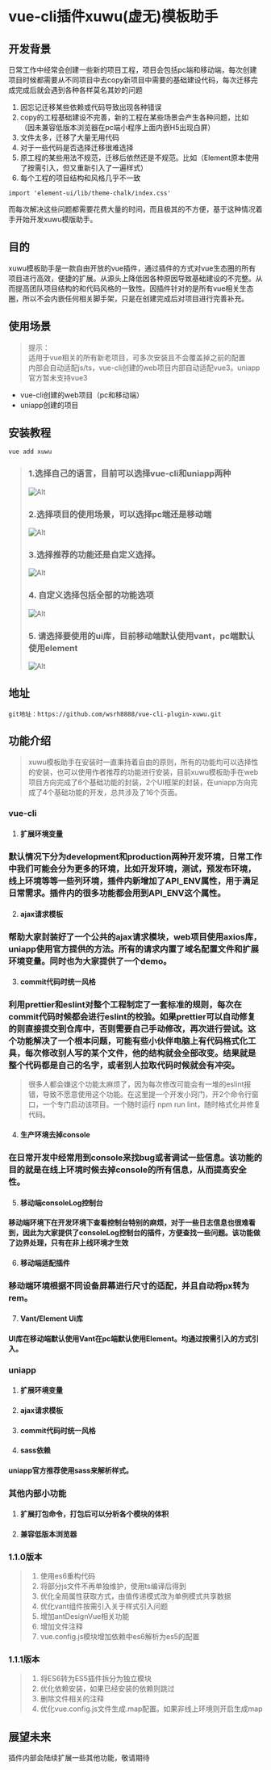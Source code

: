# vue-cli插件xuwu(虚无)模板助手

## 开发背景
日常工作中经常会创建一些新的项目工程，项目会包括pc端和移动端，每次创建项目时候都需要从不同项目中去copy新项目中需要的基础建设代码，每次迁移完成完成后就会遇到各种各样莫名其妙的问题 
 1. 因忘记迁移某些依赖或代码导致出现各种错误
 2. copy的工程基础建设不完善，新的工程在某些场景会产生各种问题，比如（因未兼容低版本浏览器在pc端小程序上面内嵌H5出现白屏）
 3. 文件太多，迁移了大量无用代码  
 4. 对于一些代码是否选择迁移很难选择
 5. 原工程的某些用法不规范，迁移后依然还是不规范。比如（Element原本使用了按需引入，但又重新引入了一遍样式）
 6. 每个工程的项目结构和风格几乎不一致
 ```
 import 'element-ui/lib/theme-chalk/index.css'
 ```
而每次解决这些问题都需要花费大量的时间，而且极其的不方便，基于这种情况着手开始开发xuwu模版助手。

## 目的
xuwu模板助手是一款自由开放的vue插件，通过插件的方式对vue生态圈的所有项目进行高效，便捷的扩展。从源头上降低因各种原因导致基础建设的不完整。从而提高团队项目结构的和代码风格的一致性。因插件针对的是所有vue相关生态圈，所以不会内嵌任何相关脚手架，只是在创建完成后对项目进行完善补充。

## 使用场景
> 提示：  
> 适用于vue相关的所有新老项目，可多次安装且不会覆盖掉之前的配置  
> 内部会自动适配js/ts，vue-cli创建的web项目内部自动适配vue3。uniapp官方暂未支持vue3
* vue-cli创建的web项目（pc和移动端）
* uniapp创建的项目

## 安装教程
```
vue add xuwu
```
>### 1.选择自己的语言，目前可以选择vue-cli和uniapp两种  
> ![Alt](images/language.png)  
> ### 2.选择项目的使用场景，可以选择pc端还是移动端
> ![Alt](images/scene.png)
> ### 3.选择推荐的功能还是自定义选择。
> ![Alt](images/config.png)
> ### 4. 自定义选择包括全部的功能选项
> ![Alt](images/configContent.png)
> ### 5. 请选择要使用的ui库，目前移动端默认使用vant，pc端默认使用element
> ![Alt](images/ui.png)
## 地址
```
git地址：https://github.com/wsrh8888/vue-cli-plugin-xuwu.git
```

## 功能介绍
> xuwu模板助手在安装时一直秉持着自由的原则，所有的功能均可以选择性的安装，也可以使用作者推荐的功能进行安装，目前xuwu模板助手在web项目方向完成了6个基础功能的封装，2个UI框架的封装，在uniapp方向完成了4个基础功能的开发，总共涉及了16个页面。

### vue-cli 
1. #### 扩展环境变量  
### 默认情况下分为development和production两种开发环境，日常工作中我们可能会分为更多的环境，比如开发环境，测试，预发布环境，线上环境等等一些列环境，插件内新增加了API_ENV属性，用于满足日常需求。插件内的很多功能都会用到API_ENV这个属性。
2. #### ajax请求模板   
### 帮助大家封装好了一个公共的ajax请求模块，web项目使用axios库，uniapp使用官方提供的方法。所有的请求内置了域名配置文件和扩展环境变量。同时也为大家提供了一个demo。
3. #### commit代码时统一风格
### 利用prettier和eslint对整个工程制定了一套标准的规则，每次在commit代码时候都会进行eslint的校验。如果prettier可以自动修复的则直接提交到仓库中，否则需要自己手动修改，再次进行尝试。这个功能解决了一个根本问题，可能有些小伙伴电脑上有代码格式化工具，每次修改别人写的某个文件，他的结构就会全部改变。结果就是整个代码都是自己的名字，或者别人拉取代码时候就会有冲突。
> 很多人都会嫌这个功能太麻烦了，因为每次修改可能会有一堆的eslint报错，导致不愿意使用这个功能。在这里提一个开发小窍门，开2个命令行窗口，一个专门启动该项目。一个随时运行 npm run lint，随时格式化并修复代码。
4. #### 生产环境去掉console
### 在日常开发中经常用到console来找bug或者调试一些信息。该功能的目的就是在线上环境时候去掉console的所有信息，从而提高安全性。
5. #### 移动端consoleLog控制台
#### 移动端环境下在开发环境下查看控制台特别的麻烦，对于一些日志信息也很难看到，因此为大家提供了consoleLog控制台的插件，方便查找一些问题。该功能做了边界处理，只有在非上线环境才生效
6. #### 移动端适配插件
### 移动端环境根据不同设备屏幕进行尺寸的适配，并且自动将px转为rem。
7. #### Vant/Element Ui库
#### UI库在移动端默认使用Vant在pc端默认使用Element。均通过按需引入的方式引入。

### uniapp
1. #### 扩展环境变量
2. #### ajax请求模板
3. #### commit代码时统一风格
4. #### sass依赖
#### uniapp官方推荐使用sass来解析样式。

### 其他内部小功能
1. #### 扩展打包命令，打包后可以分析各个模块的体积
2. #### 兼容低版本浏览器

### 1.1.0版本
> 1. 使用es6重构代码
> 2. 将部分js文件不再单独维护，使用ts编译后得到
> 3. 优化全局属性获取方式，由值传递模式改为单例模式共享数据
> 4. 优化vant组件按需引入关于样式引入问题
> 5. 增加antDesignVue相关功能
> 6. 增加文件注释
> 7. vue.config.js模块增加依赖中es6解析为es5的配置

### 1.1.1版本
> 1. 将ES6转为ES5插件拆分为独立模块
> 2. 优化依赖安装，如果已经安装的依赖则跳过
> 3. 删除文件相关的注释
> 4. 优化vue.config.js文件生成.map配置。如果非线上环境则开启生成map


## 展望未来
插件内部会陆续扩展一些其他功能，敬请期待


